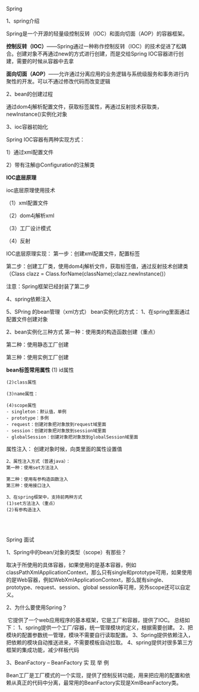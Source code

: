 Spring

1、spring介绍

Spring是一个开源的轻量级控制反转（IOC）和面向切面（AOP）的容器框架。

**控制反转（IOC）**——Spring通过一种称作控制反转（IOC）的技术促进了松耦合。创建对象不再通过new的方式进行创建，而是交给Spring IOC容器进行创建，需要的时候从容器中去拿

**面向切面（AOP）**——允许通过分离应用的业务逻辑与系统级服务和事务进行内聚性的开发。可以不通过修改代码而改变逻辑

2、bean的创建过程

通过dom4j解析配置文件，获取<bean>标签属性，再通过反射技术获取类，newInstance()实例化对象

3、ioc容器初始化

Spring IOC容器有两种实现方式：

1）通过xml配置文件

2）带有注解@Configuration的注解类

**IOC底层原理**

ioc底层原理使用技术

（1）xml配置文件

（2）dom4j解析xml

（3）工厂设计模式

（4）反射

IOC底层原理实现：
第一步：创建xml配置文件，配置<bean>标签

第二步：创建工厂类，使用dom4j解析文件，获取标签值，通过反射技术创建类（Class clazz = Class.forName(className);clazz.newInstance()）

注意：Spring框架已经封装了第二步

4、spring依赖注入

5、SPring 的bean管理（xml方式）
bean实例化的方式：
 1、在spring里面通过配置文件创建对象

 2、bean实例化三种方式
 第一种：使用类的构造函数创建（重点）

 第二种：使用静态工厂创建

 第三种：使用实例工厂创建

**bean标签常用属性**
	(1) id属性
	

	(2)class属性
	
	(3)name属性：
	
	(4)scope属性
	- singleton：默认值，单例
	- prototype：多例
	- request：创建对象把对象放到request域里面
	- session：创建对象把对象放到session域里面
	- globalSession：创建对象把对象放到globalSession域里面

属性注入：
	创建对象时候，向类里面的属性设置值
	

	2、属性注入方式（普通java）：
	第一种：使用set方法注入
		
	第二种：使用有参构造函数注入
	第三种：使用接口注入
	
	3、在spring框架中，支持前两种方式
	(1)set方法注入（重点）
	(2)有参构造注入


​	
​	

Spring 面试

1、Spring中的bean/对象的类型（scope）有那些？

​	取决于所使用的具体容器，如果使用的是基本容器，例如classPathXmlApplicationContext，那么只有single和prototype可用，如果使用的是Web容器，例如WebXmlApplicationContext，那么就有single、prototype、request、session、global session等可用，另外scope还可以自定义。

2、为什么要使用Spring？

​	它提供了一个web应用程序的基本框架，它是工厂和容器，提供了IOC。
​	总结如下：
​	1、spring提供一个工厂/容器，统一管理模块的定义，根据需要创建。
​	2、把模块的配置参数统一管理，模块不需要自行读取配置。
​	3、Spring提供依赖注入，把依赖的模块自动推送进来，不需要模板自动拉取。
​	4、spring提供对很多第三方框架的集成功能，减少样板代码

3、BeanFactory – BeanFactory 实 现 举 例 

Bean工厂是工厂模式的一个实现，提供了控制反转功能，用来把应用的配置和依赖从真正的代码中分离，最常用的BeanFactory实现是XmlBeanFactory类。

